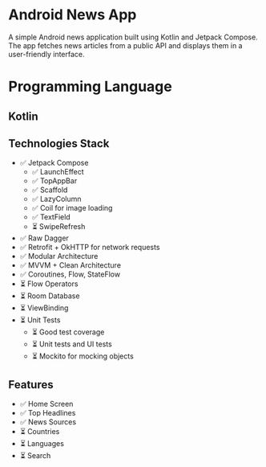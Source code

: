 

# Android News App
A simple Android news application built using Kotlin and Jetpack Compose. The app fetches news articles from a public API and displays them in a user-friendly interface.

# Programming Language
## Kotlin

## Technologies Stack

- ✅ Jetpack Compose 
  - ✅ LaunchEffect
  - ✅ TopAppBar
  - ✅ Scaffold
  - ✅ LazyColumn
  - ✅ Coil for image loading
  - ✅ TextField
  - ⏳ SwipeRefresh
- ✅ Raw Dagger
- ✅ Retrofit + OkHTTP for network requests
- ✅ Modular Architecture
- ✅ MVVM + Clean Architecture
- ✅ Coroutines, Flow, StateFlow
- ⏳ Flow Operators
- ⏳ Room Database
- ⏳ ViewBinding
- ⏳ Unit Tests
  - ⏳ Good test coverage
  - ⏳ Unit tests and UI tests
  - ⏳ Mockito for mocking objects

## Features 

- ✅ Home Screen
- ✅ Top Headlines
- ✅ News Sources
- ⏳ Countries
- ⏳ Languages
- ⏳ Search
